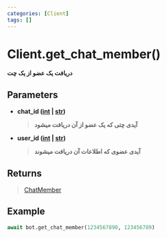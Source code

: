 ```yaml
---
categories: [Client]
tags: []
---
```


<h1>Client.<strong>get_chat_member()</strong></h1>

<p align="left" dir="rtl"><strong>دریافت یک عضو از یک چت</strong></p>

<h2>Parameters</h2>

<ul>
<li><strong>chat_id (<a href="https://docs.python.org/3/library/functions.html#int">int</a> | <a href="https://docs.python.org/3/library/stdtypes.html#str">str</a>)</strong><blockquote dir="rtl">
<p><strong>آیدی چتی که یک عضو از آن دریافت میشود</strong></p>
</blockquote>
</li>
</ul>
<ul>
<li><strong>user_id (<a href="https://docs.python.org/3/library/functions.html#int">int</a> | <a href="https://docs.python.org/3/library/stdtypes.html#str">str</a>)</strong><blockquote dir="rtl">
<p><strong>آیدی عضوی که اطلاعات آن دریافت میشوند</strong></p>
</blockquote>
</li>
</ul>

<h2>Returns</h2>

<blockquote>
<p><a href="./chat-member">ChatMember</a></p>
</blockquote>

<h2>Example</h2>

```python
await bot.get_chat_member(1234567890, 123456789)
```